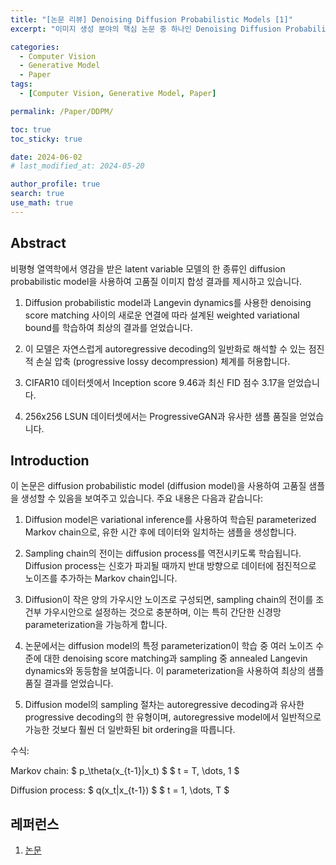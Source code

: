 ```yaml
---
title: "[논문 리뷰] Denoising Diffusion Probabilistic Models [1]"
excerpt: "이미지 생성 분야의 핵심 논문 중 하나인 Denoising Diffusion Probabilistic Models을 리뷰한다." # 주요 내용

categories:
  - Computer Vision
  - Generative Model
  - Paper
tags:
  - [Computer Vision, Generative Model, Paper]

permalink: /Paper/DDPM/

toc: true
toc_sticky: true

date: 2024-06-02
# last_modified_at: 2024-05-20

author_profile: true
search: true
use_math: true
---
```


## Abstract
비평형 열역학에서 영감을 받은 latent variable 모델의 한 종류인 diffusion probabilistic model을 사용하여 고품질 이미지 합성 결과를 제시하고 있습니다.

1. Diffusion probabilistic model과 Langevin dynamics를 사용한 denoising score matching 사이의 새로운 연결에 따라 설계된 weighted variational bound를 학습하여 최상의 결과를 얻었습니다.

2. 이 모델은 자연스럽게 autoregressive decoding의 일반화로 해석할 수 있는 점진적 손실 압축 (progressive lossy decompression) 체계를 허용합니다.

3. CIFAR10 데이터셋에서 Inception score 9.46과 최신 FID 점수 3.17을 얻었습니다.

4. 256x256 LSUN 데이터셋에서는 ProgressiveGAN과 유사한 샘플 품질을 얻었습니다.
   
## Introduction
이 논문은 diffusion probabilistic model (diffusion model)을 사용하여 고품질 샘플을 생성할 수 있음을 보여주고 있습니다. 주요 내용은 다음과 같습니다:

1. Diffusion model은 variational inference를 사용하여 학습된 parameterized Markov chain으로, 유한 시간 후에 데이터와 일치하는 샘플을 생성합니다.

2. Sampling chain의 전이는 diffusion process를 역전시키도록 학습됩니다. Diffusion process는 신호가 파괴될 때까지 반대 방향으로 데이터에 점진적으로 노이즈를 추가하는 Markov chain입니다.

3. Diffusion이 작은 양의 가우시안 노이즈로 구성되면, sampling chain의 전이를 조건부 가우시안으로 설정하는 것으로 충분하며, 이는 특히 간단한 신경망 parameterization을 가능하게 합니다.

4. 논문에서는 diffusion model의 특정 parameterization이 학습 중 여러 노이즈 수준에 대한 denoising score matching과 sampling 중 annealed Langevin dynamics와 동등함을 보여줍니다. 이 parameterization을 사용하여 최상의 샘플 품질 결과를 얻었습니다.

5. Diffusion model의 sampling 절차는 autoregressive decoding과 유사한 progressive decoding의 한 유형이며, autoregressive model에서 일반적으로 가능한 것보다 훨씬 더 일반화된 bit ordering을 따릅니다.

수식:

Markov chain: $ p_\theta(x_{t-1}|x_t) $
$ t = T, \dots, 1 $

Diffusion process: $ q(x_t|x_{t-1}) $
$ t = 1, \dots, T $

 
## 레퍼런스
1. [논문](https://arxiv.org/abs/2006.11239)